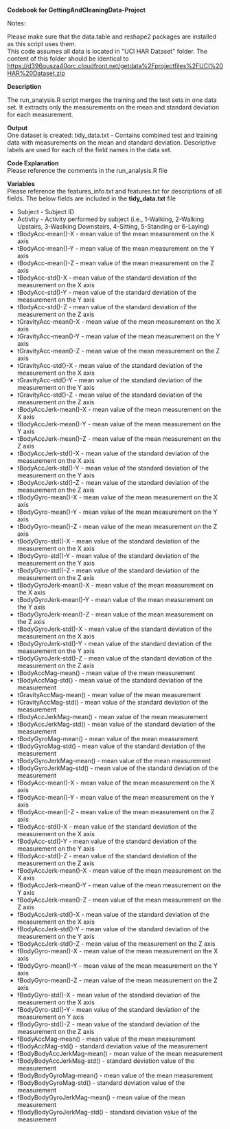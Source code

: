 **Codebook for GettingAndCleaningData-Project**  

Notes:  

Please make sure that the data.table and reshape2 packages are installed as this script uses them.  
This code assumes all data is located in "UCI HAR Dataset" folder. The content of this folder should be identical to https://d396qusza40orc.cloudfront.net/getdata%2Fprojectfiles%2FUCI%20HAR%20Dataset.zip

**Description**  

The run_analysis.R script merges the training and the test sets in one data set. It extracts only the measurements on the mean and standard deviation for each measurement.

**Output**  
One dataset is created: 
tidy_data.txt - Contains combined test and training data with measurements on the mean and standard deviation. Descriptive labels are used for each of the field names in the data set.

**Code Explanation**  
Please reference the comments in the run_analysis.R file

**Variables**  
Please reference the features_info.txt and features.txt for descriptions of all fields.  The below fields are included in the __tidy_data.txt__ file

* Subject - Subject ID  
* Activity - Activity performed by subject (i.e., 1-Walking, 2-Walking Upstairs, 3-Waslking Downstairs, 4-Sitting, 5-Standing or 6-Laying)
* tBodyAcc-mean()-X - mean value of the mean measurement on the X axis
* tBodyAcc-mean()-Y - mean value of the mean measurement on the Y axis
* tBodyAcc-mean()-Z - mean value of the mean measurement on the Z axis
* tBodyAcc-std()-X - mean value of the standard deviation of the measurement on the X axis
* tBodyAcc-std()-Y - mean value of the standard deviation of the measurement on the Y axis
* tBodyAcc-std()-Z - mean value of the standard deviation of the measurement on the Z axis
* tGravityAcc-mean()-X - mean value of the mean measurement on the X axis
* tGravityAcc-mean()-Y - mean value of the mean measurement on the Y axis
* tGravityAcc-mean()-Z - mean value of the mean measurement on the Z axis
* tGravityAcc-std()-X - mean value of the standard deviation of the measurement on the X axis
* tGravityAcc-std()-Y - mean value of the standard deviation of the measurement on the Y axis
* tGravityAcc-std()-Z - mean value of the standard deviation of the measurement on the Z axis
* tBodyAccJerk-mean()-X - mean value of the mean measurement on the X axis
* tBodyAccJerk-mean()-Y - mean value of the mean measurement on the Y axis
* tBodyAccJerk-mean()-Z - mean value of the mean measurement on the Z axis
* tBodyAccJerk-std()-X - mean value of the standard deviation of the measurement on the X axis
* tBodyAccJerk-std()-Y - mean value of the standard deviation of the measurement on the Y axis
* tBodyAccJerk-std()-Z - mean value of the standard deviation of the measurement on the Z axis
* tBodyGyro-mean()-X - mean value of the mean measurement on the X axis
* tBodyGyro-mean()-Y - mean value of the mean measurement on the Y axis
* tBodyGyro-mean()-Z - mean value of the mean measurement on the Z axis
* tBodyGyro-std()-X - mean value of the standard deviation of the measurement on the X axis
* tBodyGyro-std()-Y - mean value of the standard deviation of the measurement on the Y axis
* tBodyGyro-std()-Z - mean value of the standard deviation of the measurement on the Z axis
* tBodyGyroJerk-mean()-X - mean value of the mean measurement on the X axis
* tBodyGyroJerk-mean()-Y - mean value of the mean measurement on the Y axis
* tBodyGyroJerk-mean()-Z - mean value of the mean measurement on the Z axis
* tBodyGyroJerk-std()-X - mean value of the standard deviation of the measurement on the X axis
* tBodyGyroJerk-std()-Y - mean value of the standard deviation of the measurement on the Y axis
* tBodyGyroJerk-std()-Z - mean value of the standard deviation of the measurement on the Z axis
* tBodyAccMag-mean() - mean value of the mean measurement
* tBodyAccMag-std() - mean value of the standard deviation of the measurement
* tGravityAccMag-mean() - mean value of the mean measurement
* tGravityAccMag-std() - mean value of the standard deviation of the measurement
* tBodyAccJerkMag-mean() - mean value of the mean measurement
* tBodyAccJerkMag-std() - mean value of the standard deviation of the measurement
* tBodyGyroMag-mean() - mean value of the mean measurement
* tBodyGyroMag-std() - mean value of the standard deviation of the measurement
* tBodyGyroJerkMag-mean() - mean value of the mean measurement
* tBodyGyroJerkMag-std() - mean value of the standard deviation of the measurement
* fBodyAcc-mean()-X - mean value of the mean measurement on the X axis
* fBodyAcc-mean()-Y - mean value of the mean measurement on the Y axis
* fBodyAcc-mean()-Z - mean value of the mean measurement on the Z axis
* fBodyAcc-std()-X - mean value of the standard deviation of the measurement on the X axis
* fBodyAcc-std()-Y - mean value of the standard deviation of the measurement on the Y axis
* fBodyAcc-std()-Z - mean value of the standard deviation of the measurement on the Z axis
* fBodyAccJerk-mean()-X - mean value of the mean measurement on the X axis
* fBodyAccJerk-mean()-Y - mean value of the mean measurement on the Y axis
* fBodyAccJerk-mean()-Z - mean value of the mean measurement on the Z axis
* fBodyAccJerk-std()-X - mean value of the standard deviation of the measurement on the X axis
* fBodyAccJerk-std()-Y - mean value of the standard deviation of the measurement on the Y axis
* fBodyAccJerk-std()-Z - mean value of the measurement on the Z axis
* fBodyGyro-mean()-X - mean value of the mean measurement on the X axis
* fBodyGyro-mean()-Y - mean value of the mean measurement on the Y axis
* fBodyGyro-mean()-Z - mean value of the mean measurement on the Z axis
* fBodyGyro-std()-X - mean value of the standard deviation of the measurement on the X axis
* fBodyGyro-std()-Y - mean value of the standard deviation of the measurement on Y axis
* fBodyGyro-std()-Z - mean value of the standard deviation of the measurement on the Z axis
* fBodyAccMag-mean() - mean value of the mean measurement
* fBodyAccMag-std() - standard deviation value of the measurement
* fBodyBodyAccJerkMag-mean() - mean value of the mean measurement
* fBodyBodyAccJerkMag-std() - standard deviation value of the measurement
* fBodyBodyGyroMag-mean() - mean value of the mean measurement
* fBodyBodyGyroMag-std() - standard deviation value of the measurement
* fBodyBodyGyroJerkMag-mean() - mean value of the mean measurement
* fBodyBodyGyroJerkMag-std() - standard deviation value of the measurement
